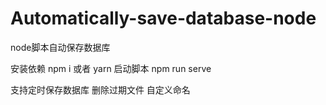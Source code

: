 # Automatically-save-database-node
node脚本自动保存数据库

安装依赖 npm i 或者 yarn 
启动脚本 npm run serve

支持定时保存数据库 删除过期文件 自定义命名

